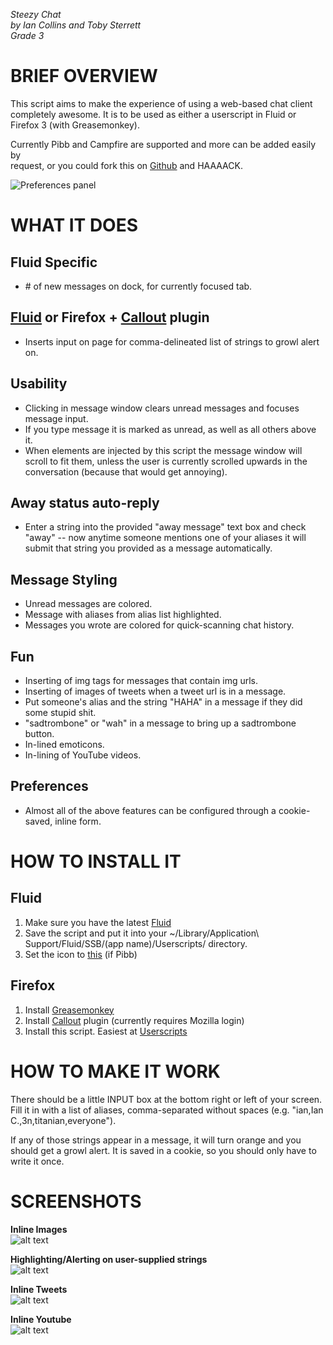 *Steezy Chat*  
*by Ian Collins and Toby Sterrett*  
*Grade 3*


BRIEF OVERVIEW
==============

  This script aims to make the experience of using a web-based chat client    
  completely awesome. It is to be used as either a userscript in Fluid or 
  Firefox 3 (with Greasemonkey).
  
  Currently Pibb and Campfire are supported and more can be added easily by    
  request, or you could fork this on [Github][gh] and HAAAACK.

  ![Preferences panel][1]
  
WHAT IT DOES
============

Fluid Specific
--------------

  -  \# of new messages on dock, for currently focused tab.

[Fluid][fluid] or Firefox + [Callout][cp] plugin
------------------------------------------------  

  - Inserts input on page for comma-delineated list of strings to growl 
  alert on.

Usability
---------

  - Clicking in message window clears unread messages and focuses message 
    input.
  - If you type message it is marked as unread, as well as all others above 
    it.
  - When elements are injected by this script the message window will scroll
    to fit them, unless the user is currently scrolled upwards in the 
    conversation (because that would get annoying).
    
Away status auto-reply
----------------------
  - Enter a string into the provided "away message" text box and check "away" 
    -- now anytime someone mentions one of your aliases it will submit that 
    string you provided as a message automatically. 
  
Message Styling
---------------

  - Unread messages are colored. 
  - Message with aliases from alias list highlighted.
  - Messages you wrote are colored for quick-scanning chat history.
  
Fun
---
  - Inserting of img tags for messages that contain img urls. 
  - Inserting of images of tweets when a tweet url is in a message.
  - Put someone's alias and the string "HAHA" in a message if they did some 
    stupid shit.
  - "sadtrombone" or "wah" in a message to bring up a sadtrombone button.
  - In-lined emoticons.
  - In-lining of YouTube videos. 
  
Preferences
-----------
  - Almost all of the above features can be configured through a cookie-saved, 
    inline form.
  
HOW TO INSTALL IT
=================
  
Fluid
-----
  1.  Make sure you have the latest [Fluid][fluid]
  2.  Save the script and put it into your ~/Library/Application\ 
      Support/Fluid/SSB/(app name)/Userscripts/
      directory.
  3.  Set the icon to [this][icon] (if Pibb)      
  
Firefox
-------
  1.  Install [Greasemonkey][gm]
  2.  Install [Callout][cp] plugin (currently requires Mozilla login) 
  3.  Install this script. Easiest at [Userscripts][us]      
        
HOW TO MAKE IT WORK
===================

  There should be a little INPUT box at the bottom right or left of your 
  screen. Fill it in with a list of aliases, comma-separated without spaces 
  (e.g. "ian,Ian C.,3n,titanian,everyone").

  If any of those strings appear in a message, it will turn orange and you 
  should get a growl alert. It is saved in a cookie, so you should only have
  to write it once. 

SCREENSHOTS
===========

**Inline Images**  
  ![alt text][2]  

**Highlighting/Alerting on user-supplied strings**  
  ![alt text][3]  

**Inline Tweets**  
  ![alt text][4]  

**Inline Youtube**    
  ![alt text][5]  

  [fluid]: http://www.fluidapp.com
  [gh]: http://github.com/3n/steezy-pibb/tree/master
  [gm]: https://addons.mozilla.org/en-US/firefox/addon/748
  [us]: http://userscripts.org/scripts/show/30798d
  [icon]: http://dl.getdropbox.com/u/33956/pibb_icon.png
  [cp]:https://addons.mozilla.org/en-US/firefox/addon/7458
  [1]: http://img.skitch.com/20081013-dudy64iaqfpj9mijeuwaym5akq.jpg
  [2]: http://img.skitch.com/20081013-nkx3m7rrgaj8qhxxciuiqp3yrb.jpg
  [3]: http://img.skitch.com/20081013-k74s79f1kxm8t969m4cbejurjw.jpg
  [4]: http://img.skitch.com/20081013-tjqq2sb52p2xtk2gi4sqjrargp.jpg
  [5]: http://img.skitch.com/20081013-1qqqetudp1a4f2kk9xwuhqgxip.jpg